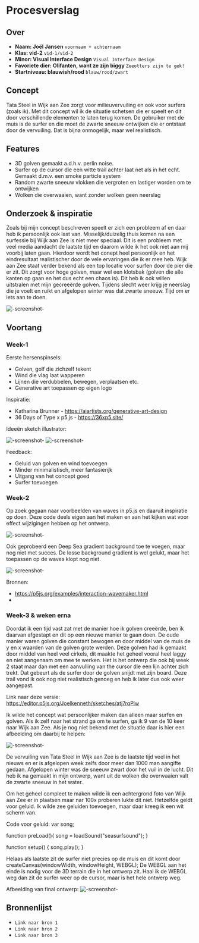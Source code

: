 <!-- Vergeet je niet de comments uit te zetten voordat je begint met typen? 💬 -->

# Procesverslag

## Over
* **Naam: Joël Jansen** `voornaam + achternaam`
* **Klas: vid-2** `vid-1/vid-2`
* **Minor: Visual Interface Design** `Visual Interface Design`
* **Favoriete dier: Olifanten, want ze zijn biggy** `Zeeotters zijn te gek!`
* **Startniveau: blauwish/rood** `blauw/rood/zwart`

## Concept

Tata Steel in Wijk aan Zee zorgt voor milieuvervuiling en ook voor surfers (zoals ik). Met dit concept wil ik de situatie schetsen die er speelt en dit door verschillende elementen te laten terug komen. De gebruiker met de muis is de surfer en die moet de zwarte sneeuw ontwijken die er ontstaat door de vervuiling. Dat is bijna onmogelijk, maar wel realistisch.

## Features

- 3D golven gemaakt a.d.h.v. perlin noise.
- Surfer op de cursor die een witte trail achter laat net als in het echt. Gemaakt d.m.v. een smoke particle system
- Random zwarte sneeuw vlokken die vergroten en lastiger worden om te ontwijken
- Wolken die overwaaien, want zonder wolken geen neerslag

## Onderzoek & inspiratie
Zoals bij mijn concept beschreven speelt er zich een probleem af en daar heb ik persoonlijk ook last van. Misselijk/duizelig thuis komen na een surfessie bij Wijk aan Zee is niet meer speciaal. Dit is een probleem met veel media aandacht de laatste tijd en daarom wilde ik het ook niet aan mij voorbij laten gaan. Hierdoor wordt het conept heel persoonlijk en het eindresultaat realistischer door de vele ervaringen die ik er mee heb. 
Wijk aan Zee staat verder bekend als een top locatie voor surfen door de pier die er zit. Dit zorgt voor hoge golven, maar wel een klotsbak (golven die alle kanten op gaan en het dus echt een chaos is). Dit heb ik ook willen uitstralen met mijn gecreeërde golven. Tijdens slecht weer krijg je neerslag die je voelt en ruikt en afgelopen winter was dat zwarte sneeuw. Tijd om er iets aan te doen.

![-screenshot-](images/tatasteelsnowblack.jpg)


## Voortang

### Week-1
Eerste hersenspinsels:
- Golven, golf die zichzelf tekent
- Wind die vlag laat wapperen
- Lijnen die verdubbelen, bewegen, verplaatsen etc.
- Generative art toepassen op eigen logo

Inspiratie:
- Katharina Brunner - https://aiartists.org/generative-art-design
- 36 Days of Type x p5.js - https://36xp5.site/

Ideeën sketch illustrator:

![-screenshot-](images/generativeart-inspo1.jpg)
![-screenshot-](images/generativeart-inspo4.jpg)

Feedback:
- Geluid van golven en wind toevoegen
- Minder minimalistisch, meer fantasierijk
- Uitgang van het concept goed
- Surfer toevoegen

### Week-2
Op zoek gegaan naar voorbeelden van waves in p5.js en daaruit inspiratie op doen.
Deze code deels eigen aan het maken en aan het kijken wat voor effect wijzigingen hebben op het ontwerp.

![-screenshot-](images/generativeart-week1.jpg)

Ook geprobeerd een Deep Sea gradient background toe te voegen, maar nog niet met succes. De losse background gradient is wel gelukt, maar het toepassen op de waves klopt nog niet.

![-screenshot-](images/generativeart-gradient.jpg)

Bronnen:
- https://p5js.org/examples/interaction-wavemaker.html 
- 

### Week-3 & weken erna
Doordat ik een tijd vast zat met de manier hoe ik golven creeërde, ben ik daarvan afgestapt en dit op een nieuwe manier te gaan doen.
De oude manier waren golven die constant bewogen en door middel van de muis de y en x waarden van de golven grote werden. Deze golven had ik gemaakt door middel van heel veel cirkels, dit maakte het geheel vooral heel laggy en niet aangenaam om mee te werken. Het is het ontwerp die ook bij week 2 staat maar dan met een aanvulling van the cursor die een lijn achter zich trekt. Dat gebeurt als de surfer door de golven snijdt met zijn board. Deze trail vond ik ook nog niet realistisch genoeg en heb ik later dus ook weer aangepast. 

Link naar deze versie: https://editor.p5js.org/Joelkenneth/sketches/atj7rqPlw

Ik wilde het concept wat persoonlijker maken dan alleen maar surfen en golven. Als ik zelf naar het strand ga om te surfen, ga ik 9 van de 10 keer naar Wijk aan Zee. Als je nog niet bekend met de situatie daar is hier een afbeelding om daarbij te helpen: 

![-screenshot-](images/tatasteel.jpg)

De vervuiling van Tata Steel in Wijk aan Zee is de laatste tijd veel in het nieuws en er is afgelopen week zelfs door meer dan 1000 man aangifte gedaan. Afgelopen winter was de sneeuw zwart door het vuil in de lucht. Dit heb ik na gemaakt in mijn ontwerp, want uit de wolken die overwaaien valt de zwarte sneeuw in het water.

Om het geheel compleet te maken wilde ik een achtergrond foto van Wijk aan Zee er in plaatsen maar nar 100x proberen lukte dit niet. 
Hetzelfde geldt voor geluid. Ik wilde zee geluiden toevoegen, maar daar kreeg ik een wit scherm van. 

Code voor geluid:
var song;

function preLoad(){
song = loadSound("seasurfsound"); 
}

function setup() {
    song.play();
}

Helaas als laatste zit de surfer niet precies op de muis en dit komt door createCanvas(windowWidth, windowHeight, WEBGL); 
De WEBGL aan het einde is nodig voor de 3D terrain die in het ontwerp zit. Haal ik de WEBGL weg dan zit de surfer weer op de cursor, maar is het hele ontwerp weg.

Afbeelding van final ontwerp:
![-screenshot-](images/generativeart-final1.jpg)



## Bronnenlijst

* `Link naar bron 1`
* `Link naar bron 2`
* `Link naar bron 3`